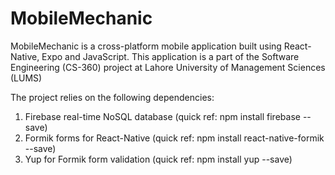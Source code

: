 # MobileMechanic

MobileMechanic is a cross-platform mobile application built using React-Native, Expo and JavaScript. This application is a part of the Software Engineering (CS-360) project at Lahore University of Management Sciences (LUMS)

The project relies on the following dependencies:

1. Firebase real-time NoSQL database (quick ref: npm install firebase --save)
2. Formik forms for React-Native (quick ref: npm install react-native-formik --save)
3. Yup for Formik form validation (quick ref: npm install yup --save)
